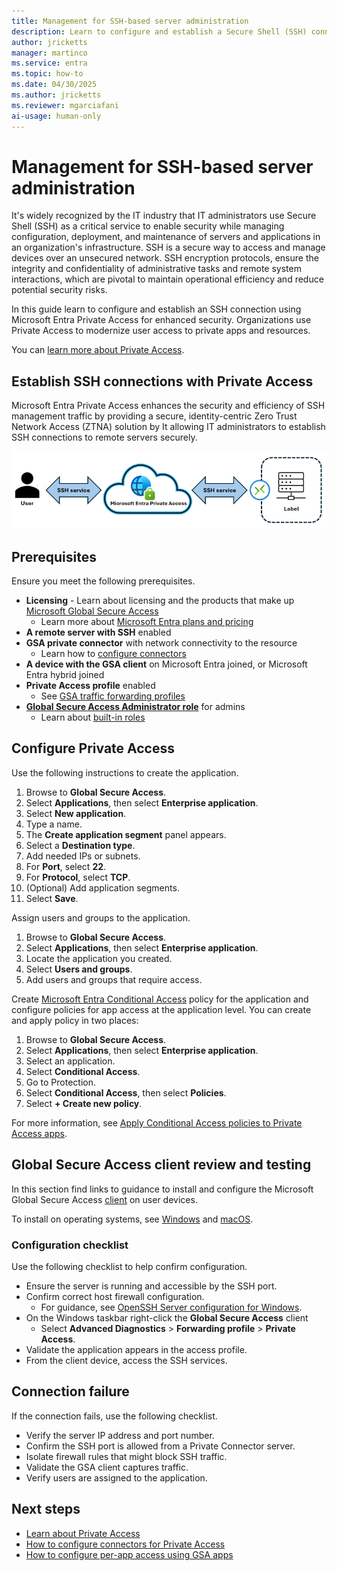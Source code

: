 ```yaml
---
title: Management for SSH-based server administration
description: Learn to configure and establish a Secure Shell (SSH) connection using Microsoft Entra Private Access for enhanced security.
author: jricketts
manager: martinco
ms.service: entra
ms.topic: how-to
ms.date: 04/30/2025
ms.author: jricketts
ms.reviewer: mgarciafani
ai-usage: human-only
---
```


# Management for SSH-based server administration

It's widely recognized by the IT industry that IT administrators use Secure Shell (SSH) as a critical service to enable security while managing configuration, deployment, and maintenance of servers and applications in an organization's infrastructure. SSH is a secure way to access and manage devices over an unsecured network. SSH encryption protocols, ensure the integrity and confidentiality of administrative tasks and remote system interactions, which are pivotal to maintain operational efficiency and reduce potential security risks. 

In this guide learn to configure and establish an SSH connection using Microsoft Entra Private Access for enhanced security. Organizations use Private Access to modernize user access to private apps and resources.

You can [learn more about Private Access](concept-private-access.md).

## Establish SSH connections with Private Access

Microsoft Entra Private Access enhances the security and efficiency of SSH management traffic by providing a secure, identity-centric Zero Trust Network Access (ZTNA) solution by It allowing IT administrators to establish SSH connections to remote servers securely. 

   ![Diagram of an SSH connection using Private Access.](./media/how-to-manage-ssh-server-administration/ssh-service.png)

## Prerequisites

Ensure you meet the following prerequisites.

* **Licensing** - Learn about licensing and the products that make up [Microsoft Global Secure Access](overview-what-is-global-secure-access.md)
  * Learn more about [Microsoft Entra plans and pricing](https://aka.ms/azureadlicense)
* **A remote server with SSH** enabled
* **GSA private connector** with network connectivity to the resource
  * Learn how to [configure connectors](how-to-configure-connectors.md)
* **A device with the GSA client** on Microsoft Entra joined, or Microsoft Entra hybrid joined
* **Private Access profile** enabled
  * See [GSA traffic forwarding profiles](concept-traffic-forwarding.md)
* **[Global Secure Access Administrator role](/azure/active-directory/roles/permissions-reference)** for admins
  * Learn about [built-in roles](reference-role-based-permissions.md)

## Configure Private Access

Use the following instructions to create the application.

1. Browse to **Global Secure Access**.
2. Select **Applications**, then select **Enterprise application**.
3. Select **New application**. 
4. Type a name.
5. The **Create application segment** panel appears.
6. Select a **Destination type**. 
7. Add needed IPs or subnets. 
8. For **Port**, select **22**. 
9. For **Protocol**, select **TCP**. 
10. (Optional) Add application segments. 
11. Select **Save**.

Assign users and groups to the application.

1. Browse to **Global Secure Access**.
2. Select **Applications**, then select **Enterprise application**.
3. Locate the application you created.
4. Select **Users and groups**.
5. Add users and groups that require access.

Create [Microsoft Entra Conditional Access](../identity/conditional-access/overview.md) policy for the application and configure policies for app access at the application level. You can create and apply policy in two places: 

1. Browse to **Global Secure Access**.
2. Select **Applications**, then select **Enterprise application**.
3. Select an application.
4. Select **Conditional Access**.
5. Go to Protection.
6. Select **Conditional Access**, then select **Policies**.
7. Select **+ Create new policy**.

For more information, see [Apply Conditional Access policies to Private Access apps](how-to-target-resource-private-access-apps.md). 

## Global Secure Access client review and testing

In this section find links to guidance to install and configure the Microsoft Global Secure Access [client](concept-clients.md) on user devices.  

To install on operating systems, see [Windows](how-to-install-windows-client.md) and [macOS](how-to-install-macos-client.md).  

### Configuration checklist

Use the following checklist to help confirm configuration.

* Ensure the server is running and accessible by the SSH port.
* Confirm correct host firewall configuration.
  * For guidance, see [OpenSSH Server configuration for Windows](/windows-server/administration/OpenSSH/openssh-server-configuration).
* On the Windows taskbar right-click the **Global Secure Access** client
  * Select **Advanced Diagnostics** > **Forwarding profile** > **Private Access**.
* Validate the application appears in the access profile.
* From the client device, access the SSH services.  

## Connection failure

If the connection fails, use the following checklist.

* Verify the server IP address and port number. 
* Confirm the SSH port is allowed from a Private Connector server. 
* Isolate firewall rules that might block SSH traffic. 
* Validate the GSA client captures traffic. 
* Verify users are assigned to the application. 

## Next steps

* [Learn about Private Access](concept-private-access.md)
* [How to configure connectors for Private Access](how-to-configure-connectors.md)
* [How to configure per-app access using GSA apps](how-to-configure-per-app-access.md)
